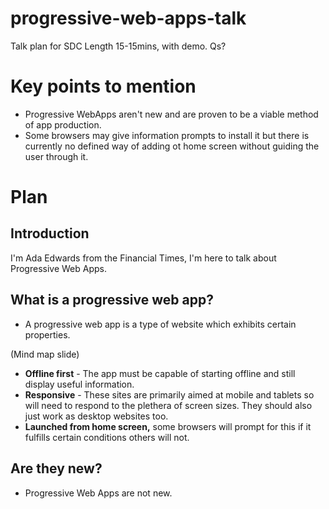 # progressive-web-apps-talk
Talk plan for SDC
Length 15-15mins, with demo.
Qs?

# Key points to mention
 * Progressive WebApps aren't new and are proven to be a viable method of app production.
 * Some browsers may give information prompts to install it but there is currently no defined way of adding ot home screen without guiding the user through it.


# Plan

## Introduction

I'm Ada Edwards from the Financial Times, I'm here to talk about Progressive Web Apps.

## What is a progressive web app?

* A progressive web app is a type of website which exhibits certain properties.

(Mind map slide)

* **Offline first** - The app must be capable of starting offline and still display useful information.
* **Responsive** - These sites are primarily aimed at mobile and tablets so will need to respond to the plethera of screen sizes. They should also just work as desktop websites too.
* **Launched from home screen,** some browsers will prompt for this if it fulfills certain conditions others will not.

## Are they new?

 * Progressive Web Apps are not new.


